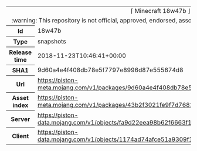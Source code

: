 <html><table>
<tr><td colspan="2" align="center"><img width="0" height="0"><br/>⌈ Minecraft 18w47b ⌋<br/><img width="0" height="0"></td></tr>
<tr><td colspan="2" align="center"><img width="0" height="0"><br/>
:warning: This repository is not official, approved, endorsed, associated or connected with Mojang :warning:
<br/><img width="0" height="0"></td></tr>
<tr><th>Id</th><td>18w47b</td></tr>
<tr><th>Type</th><td>snapshots</td></tr>
<tr><th>Release time</th><td>2018-11-23T10:46:41+00:00</td></tr>
<tr><th>SHA1</th><td>9d60a4e4f408db78e5f7797e8996d87e555674d8</td></tr>
<tr><th>Url</th><td><a href="https://piston-meta.mojang.com/v1/packages/9d60a4e4f408db78e5f7797e8996d87e555674d8/18w47b.json">https://piston-meta.mojang.com/v1/packages/9d60a4e4f408db78e5f7797e8996d87e555674d8/18w47b.json</a></td></tr>
<tr><th>Asset index</th><td><a href="https://piston-meta.mojang.com/v1/packages/43b2f3021fe9f7d768378de95538e22da3ee8301/1.14.json">https://piston-meta.mojang.com/v1/packages/43b2f3021fe9f7d768378de95538e22da3ee8301/1.14.json</a></td></tr>
<tr><th>Server</th><td><a href="https://piston-data.mojang.com/v1/objects/fa9d22eea98b62f6663f1aa8a25840e0993485e6/server.jar">https://piston-data.mojang.com/v1/objects/fa9d22eea98b62f6663f1aa8a25840e0993485e6/server.jar</a></td></tr>
<tr><th>Client</th><td><a href="https://piston-data.mojang.com/v1/objects/1174ad74afce51a9309f1293af5bf24f60609cee/client.jar">https://piston-data.mojang.com/v1/objects/1174ad74afce51a9309f1293af5bf24f60609cee/client.jar</a></td></tr>
</table></html>